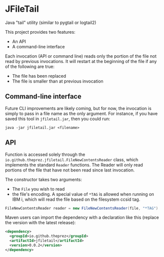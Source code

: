 # JFileTail
Java "tail" utility (similar to pygtail or logtail2)

This project provides two features:
- An API 
- A command-line interface

Each invocation (API or command line) reads only the portion of the file not read by
previous invocations. It will restart at the beginning of the file if any of the following
are true:
- The file has been replaced
- The file is smaller than at previous invocation


## Command-line interface

Future CLI improvements are likely coming, but for now, the invocation is simply to pass in a file name
as the only argument. For instance, if you have saved this tool in `jfiletail.jar`, then you could run:
```
java -jar jfiletail.jar <filename>
```

## API

Function is accessed solely through the `io.github.theprez.jfiletail.FileNewContentsReader` class, which
implements the standard `Reader` functions. The Reader will only read portions of the file that have not been read
since last invocation. 

The constructor takes two arguments:
- The `File` you wish to read
- the file's encoding. A special value of `*TAG` is allowed when running on IBM i, which will read the file based
on the filesystem ccsid tag. 

```java
FileNewContentsReader reader = new FileNewContentsReader(file, "*TAG")
```

Maven users can import the dependency with a declaration like this (replace the version with the latest release):
```xml
<dependency>
  <groupId>io.github.theprez</groupId>
  <artifactId>jfiletail</artifactId>
  <version>0.0.2</version>
</dependency>
```
